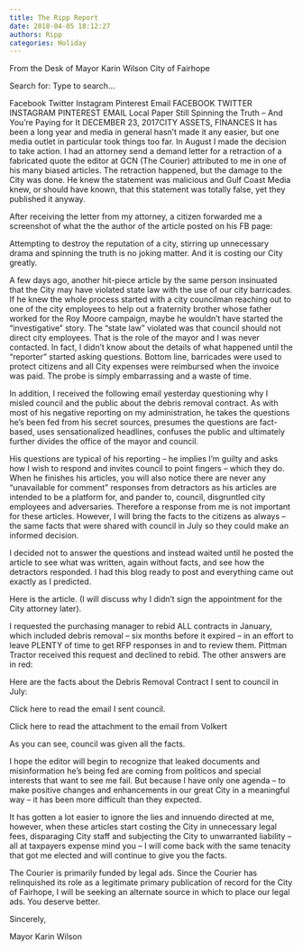 ```yaml
---
title: The Ripp Report
date: 2018-04-05 18:12:27
authors: Ripp
categories: Holiday
---
```


 From the Desk of Mayor Karin Wilson
City of Fairhope


Search for:
Type to search...
 
Facebook
Twitter
Instagram
Pinterest
Email
FACEBOOK TWITTER INSTAGRAM PINTEREST EMAIL
Local Paper Still Spinning the Truth – And You’re Paying for It
DECEMBER 23, 2017CITY ASSETS, FINANCES
It has been a long year and media in general hasn’t made it any easier, but one media outlet in particular took things too far. In August I made the decision to take action.  I had an attorney send a demand letter for a retraction of a fabricated quote the editor at GCN (The Courier) attributed to me in one of his many biased articles. The retraction happened, but the damage to the City was done.  He knew the statement was malicious and Gulf Coast Media knew, or should have known, that this statement was totally false, yet they published it anyway.

After receiving the letter from my attorney, a citizen forwarded me a screenshot of what the the author of the article posted on his FB page:



 

Attempting to destroy the reputation of a city, stirring up unnecessary drama and spinning the truth is no joking matter.  And it is costing our City greatly.

A few days ago, another hit-piece article by the same person insinuated that the City may have violated state law with the use of our city barricades.  If he knew the whole process started with a city councilman reaching out to one of the city employees to help out a fraternity brother whose father worked for the Roy Moore campaign, maybe he wouldn’t have started the “investigative” story.  The “state law” violated was that council should not direct city employees.  That is the role of the mayor and I was never contacted.  In fact, I didn’t know about the details of what happened until the “reporter” started asking questions.  Bottom line, barricades were used to protect citizens and all City expenses were reimbursed when the invoice was paid.  The probe is simply embarrassing and a waste of time.

In addition, I received the following email yesterday questioning why I misled council and the public about the debris removal contract.  As with most of his negative reporting on my administration, he takes the questions he’s been fed from his secret sources, presumes the questions are fact-based, uses sensationalized headlines, confuses the public and ultimately further divides the office of the mayor and council.



His questions are typical of his reporting – he implies I’m guilty and asks how I wish to respond and invites council to point fingers – which they do.  When he finishes his articles, you will also notice there are never any “unavailable for comment” responses from detractors as his articles are intended to be a platform for, and pander to, council, disgruntled city employees and adversaries.  Therefore a response from me is not important for these articles. However, I will bring the facts to the citizens as always – the same facts that were shared with council in July so they could make an informed decision.

I decided not to answer the questions and instead waited until he posted the article to see what was written, again without facts, and see how the detractors responded.  I had this blog ready to post and everything came out exactly as I predicted.

Here is the article. (I will discuss why I didn’t sign the appointment for the City attorney later).

I requested the purchasing manager to rebid ALL contracts in January, which included debris removal – six months before it expired – in an effort to leave PLENTY of time to get RFP responses in and to review them.  Pittman Tractor received this request and declined to rebid.  The other answers are in red:



 

Here are the facts about the Debris Removal Contract I sent to council in July:

Click here to read the email I sent council.

Click here to read the attachment to the email from Volkert

As you can see, council was given all the facts.

I hope the editor will begin to recognize that leaked documents and misinformation  he’s being fed are coming from politicos and special interests that want to see me fail.  But because I have only one agenda – to make positive changes and enhancements in our great City in a meaningful way – it has been more difficult than they expected.

It has gotten a lot easier to ignore the lies and innuendo directed at me, however, when these articles start costing the City in unnecessary legal fees, disparaging City staff and subjecting the City to unwarranted liability – all at taxpayers expense mind you – I will come back with the same tenacity that got me elected and will continue to give you the facts.

The Courier is primarily funded by legal ads.  Since the Courier has relinquished its role as a legitimate primary publication of record for the City of Fairhope, I will be seeking an alternate source in which  to place our legal ads. You deserve better.

Sincerely,

Mayor Karin Wilson